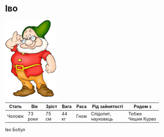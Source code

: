 # Іво

<img src="./Ivo.jpg" height="256">

| Стать   | Вік     | Зріст | Вага  | Раса | Рід зайнятості      | Родом з           |
| ------- | ------- | ----- | ----- | ---- | ------------------- | ----------------- |
| Чоловік | 73 роки | 75 см | 44 кг | Гном | Слідопит, науковець | Тобже Чешия Курво |

Іво Бобул
